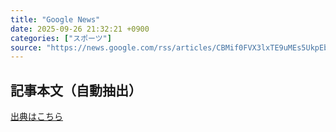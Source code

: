 ```yaml
---
title: "Google News"
date: 2025-09-26 21:32:21 +0900
categories: ["スポーツ"]
source: "https://news.google.com/rss/articles/CBMif0FVX3lxTE9uMEs5UkpEbEZFaEZTR0pXMUVUZTlkMzlqSHdhWmJKbThDZGpPOWtwSVpQU25Ca29wanFyQ1pHeW8tN1JQVVF6Qk9xR2prVzRrbFBlM01XOFIwa1lSZk5TZy0yajFNUXJFdG9sVFFlS3hxbHJld1lfTExBbkxwdlU?oc=5"
---
```


## 記事本文（自動抽出）
<body class="y0K44d EA71Tc" id="readabilityBody"></body>

[出典はこちら](https://news.google.com/rss/articles/CBMif0FVX3lxTE9uMEs5UkpEbEZFaEZTR0pXMUVUZTlkMzlqSHdhWmJKbThDZGpPOWtwSVpQU25Ca29wanFyQ1pHeW8tN1JQVVF6Qk9xR2prVzRrbFBlM01XOFIwa1lSZk5TZy0yajFNUXJFdG9sVFFlS3hxbHJld1lfTExBbkxwdlU?oc=5)
